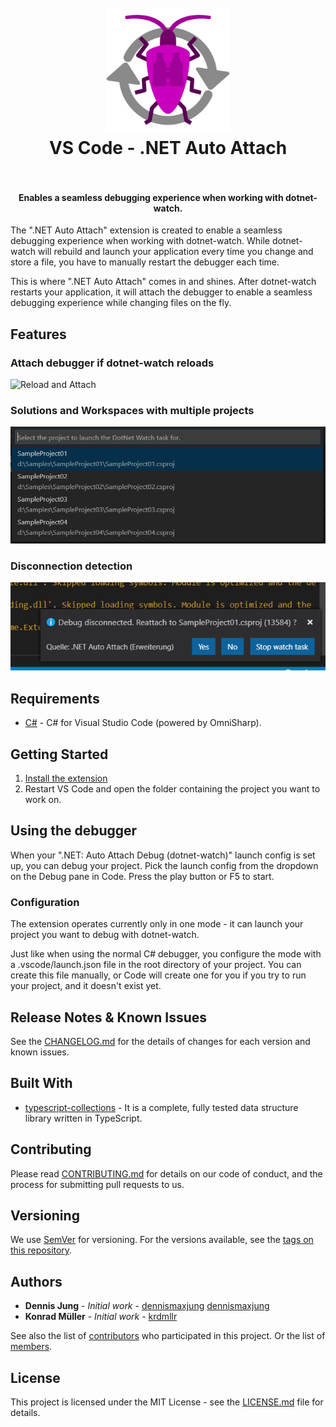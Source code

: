<h1 align="center">
  <br>
    <img src="images/icon.png" alt="logo" width="200">
  <br>
	VS Code - .NET Auto Attach
  <br>
  <br>
</h1>
<h4 align="center">Enables a seamless debugging experience when working with dotnet-watch.</h4>

The ".NET Auto Attach" extension is created to enable a seamless debugging experience when working with dotnet-watch.
While dotnet-watch will rebuild and launch your application every time you change and store a file, you have to manually restart the debugger each time.

This is where ".NET Auto Attach" comes in and shines. After dotnet-watch restarts your application, it will attach the debugger to enable a seamless debugging experience while changing files on the fly.

## Features

### Attach debugger if dotnet-watch reloads

![Reload and Attach](images/watch-reload.gif)<br/>

### Solutions and Workspaces with multiple projects

![Multiproject Support](images/multi-project.png)<br/>

### Disconnection detection

![Disconnect detected](images/disconnect.png)<br/>

## Requirements

- [C#](https://marketplace.visualstudio.com/items?itemName=ms-vscode.csharp) - C# for Visual Studio Code (powered by OmniSharp).

## Getting Started

1. [Install the extension](https://marketplace.visualstudio.com/items?itemName=dennismaxjung.vscode-dotnet-auto-attach)
2. Restart VS Code and open the folder containing the project you want to work on.

## Using the debugger

When your ".NET: Auto Attach Debug (dotnet-watch)" launch config is set up, you can debug your project. Pick the launch config from the dropdown on the Debug pane in Code. Press the play button or F5 to start.

### Configuration

The extension operates currently only in one mode - it can launch your project you want to debug with dotnet-watch.

Just like when using the normal C# debugger, you configure the mode with a .vscode/launch.json file in the root directory of your project. You can create this file manually, or Code will create one for you if you try to run your project, and it doesn't exist yet.

## Release Notes & Known Issues

See the [CHANGELOG.md](CHANGELOG.md) for the details of changes for each version and known issues.

## Built With

- [typescript-collections](https://www.npmjs.com/package/typescript-collections) - It is a complete, fully tested data structure library written in TypeScript.

## Contributing

Please read [CONTRIBUTING.md](CONTRIBUTING.md) for details on our code of conduct, and the process for submitting pull requests to us.

## Versioning

We use [SemVer](http://semver.org/) for versioning. For the versions available, see the [tags on this repository](https://gitlab.com/dennismaxjung/vscode-dotnet-auto-attach/tags).

## Authors

- **Dennis Jung** - _Initial work_ - [dennismaxjung](https://gitlab.com/dennismaxjung) [dennismaxjung](https://github.com/dennismaxjung)
- **Konrad Müller** - _Initial work_ - [krdmllr](https://github.com/krdmllr)

See also the list of [contributors](https://gitlab.com/dennismaxjung/vscode-dotnet-auto-attach/graphs/master) who participated in this project.
Or the list of [members](https://gitlab.com/dennismaxjung/vscode-dotnet-auto-attach/project_members).

## License

This project is licensed under the MIT License - see the [LICENSE.md](LICENSE) file for details.
